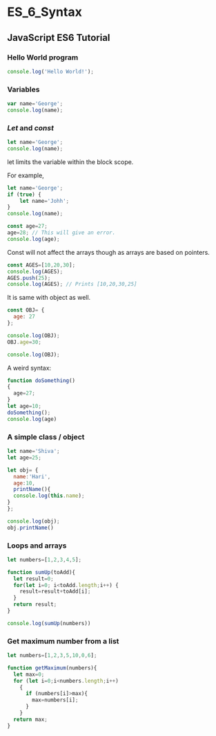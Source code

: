 # ES_6_Syntax
## JavaScript ES6 Tutorial

### Hello World program 

```javascript
console.log('Hello World!'); 

```
### Variables 
```javascript
var name='George'; 
console.log(name); 
```

### ***Let*** and ***const***
```javascript
let name='George'; 
console.log(name); 
```

let limits the variable within the block scope. 

For example, 

```javascript
let name='George';
if (true) {
	let name='Johh'; 
}
console.log(name); 
```

```javascript
const age=27; 
age=28; // This will give an error. 
console.log(age); 
```

Const will not affect the arrays though as arrays are based on pointers. 

```javascript
const AGES=[10,20,30]; 
console.log(AGES); 
AGES.push(25); 
console.log(AGES); // Prints [10,20,30,25]
``` 

It is same with object as well. 

```javascript 
const OBJ= {
  age: 27
}; 

console.log(OBJ); 
OBJ.age=30; 

console.log(OBJ); 
```

A weird syntax: 

```javascript 
function doSomething()
{
  age=27; 
}
let age=10; 
doSomething();
console.log(age)
```

### A simple class / object 

```javascript
let name='Shiva'; 
let age=25; 

let obj= {
  name:'Hari',  
  age:10,
  printName(){
  console.log(this.name); 
}
}; 

console.log(obj); 
obj.printName()
```

### Loops and arrays
```javascript
let numbers=[1,2,3,4,5]; 

function sumUp(toAdd){
  let result=0; 
  for(let i=0; i<toAdd.length;i++) {
    result=result+toAdd[i]; 
  }
  return result; 
}

console.log(sumUp(numbers))
```

### Get maximum number from a list 

```javascript 
let numbers=[1,2,3,5,10,0,6]; 

function getMaximum(numbers){
  let max=0; 
  for (let i=0;i<numbers.length;i++)
    {
      if (numbers[i]>max){
        max=numbers[i]; 
      }
    }
  return max; 
}
```

###